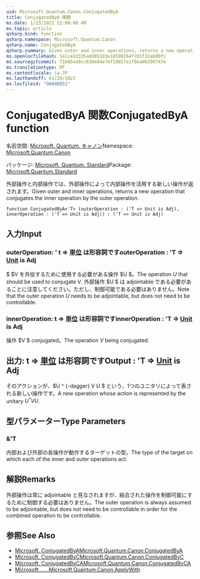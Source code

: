 ```yaml
---
uid: Microsoft.Quantum.Canon.ConjugatedByA
title: ConjugatedByA 関数
ms.date: 1/23/2021 12:00:00 AM
ms.topic: article
qsharp.kind: function
qsharp.namespace: Microsoft.Quantum.Canon
qsharp.name: ConjugatedByA
qsharp.summary: Given outer and inner operations, returns a new operation that conjugates the inner operation by the outer operation.
ms.openlocfilehash: 141c42d335add85103e16598264f781f32ab80fc
ms.sourcegitcommit: 71605ea9cc630e84e7ef29027e1f0ea06299747e
ms.translationtype: MT
ms.contentlocale: ja-JP
ms.lasthandoff: 01/26/2021
ms.locfileid: "98840851"
---
```

# <a name="conjugatedbya-function"></a><span data-ttu-id="5ae12-102">ConjugatedByA 関数</span><span class="sxs-lookup"><span data-stu-id="5ae12-102">ConjugatedByA function</span></span>

<span data-ttu-id="5ae12-103">名前空間: [Microsoft. Quantum. キャノン](xref:Microsoft.Quantum.Canon)</span><span class="sxs-lookup"><span data-stu-id="5ae12-103">Namespace: [Microsoft.Quantum.Canon](xref:Microsoft.Quantum.Canon)</span></span>

<span data-ttu-id="5ae12-104">パッケージ: [Microsoft. Quantum. Standard](https://nuget.org/packages/Microsoft.Quantum.Standard)</span><span class="sxs-lookup"><span data-stu-id="5ae12-104">Package: [Microsoft.Quantum.Standard](https://nuget.org/packages/Microsoft.Quantum.Standard)</span></span>


<span data-ttu-id="5ae12-105">外部操作と内部操作では、外部操作によって内部操作を活用する新しい操作が返されます。</span><span class="sxs-lookup"><span data-stu-id="5ae12-105">Given outer and inner operations, returns a new operation that conjugates the inner operation by the outer operation.</span></span>

```qsharp
function ConjugatedByA<'T> (outerOperation : ('T => Unit is Adj), innerOperation : ('T => Unit is Adj)) : ('T => Unit is Adj)
```


## <a name="input"></a><span data-ttu-id="5ae12-106">入力</span><span class="sxs-lookup"><span data-stu-id="5ae12-106">Input</span></span>

### <a name="outeroperation--t--unit--is-adj"></a><span data-ttu-id="5ae12-107">outerOperation: ' t => [単位](xref:microsoft.quantum.lang-ref.unit)  は形容詞です</span><span class="sxs-lookup"><span data-stu-id="5ae12-107">outerOperation : 'T => [Unit](xref:microsoft.quantum.lang-ref.unit)  is Adj</span></span>

<span data-ttu-id="5ae12-108">$ $V を共役するために使用する必要がある操作 $U $。</span><span class="sxs-lookup"><span data-stu-id="5ae12-108">The operation $U$ that should be used to conjugate $V$.</span></span> <span data-ttu-id="5ae12-109">外部操作 $U $ は adjointable である必要があることに注意してください。ただし、制御可能である必要はありません。</span><span class="sxs-lookup"><span data-stu-id="5ae12-109">Note that the outer operation $U$ needs to be adjointable, but does not need to be controllable.</span></span>


### <a name="inneroperation--t--unit--is-adj"></a><span data-ttu-id="5ae12-110">innerOperation: t => [単位](xref:microsoft.quantum.lang-ref.unit)  は形容詞です</span><span class="sxs-lookup"><span data-stu-id="5ae12-110">innerOperation : 'T => [Unit](xref:microsoft.quantum.lang-ref.unit)  is Adj</span></span>

<span data-ttu-id="5ae12-111">操作 $V $ conjugated。</span><span class="sxs-lookup"><span data-stu-id="5ae12-111">The operation $V$ being conjugated.</span></span>



## <a name="output--t--unit--is-adj"></a><span data-ttu-id="5ae12-112">出力: t => [単位](xref:microsoft.quantum.lang-ref.unit)  は形容詞です</span><span class="sxs-lookup"><span data-stu-id="5ae12-112">Output : 'T => [Unit](xref:microsoft.quantum.lang-ref.unit)  is Adj</span></span>

<span data-ttu-id="5ae12-113">そのアクションが、$U ^ {-dagger} V U $ という、1つのユニタリによって表される新しい操作です。</span><span class="sxs-lookup"><span data-stu-id="5ae12-113">A new operation whose action is represented by the unitary $U^{\dagger} V U$.</span></span>

## <a name="type-parameters"></a><span data-ttu-id="5ae12-114">型パラメーター</span><span class="sxs-lookup"><span data-stu-id="5ae12-114">Type Parameters</span></span>

### <a name="t"></a><span data-ttu-id="5ae12-115">&</span><span class="sxs-lookup"><span data-stu-id="5ae12-115">'T</span></span>

<span data-ttu-id="5ae12-116">内部および外部の各操作が動作するターゲットの型。</span><span class="sxs-lookup"><span data-stu-id="5ae12-116">The type of the target on which each of the inner and outer operations act.</span></span>

## <a name="remarks"></a><span data-ttu-id="5ae12-117">解説</span><span class="sxs-lookup"><span data-stu-id="5ae12-117">Remarks</span></span>

<span data-ttu-id="5ae12-118">外部操作は常に adjointable と見なされますが、結合された操作を制御可能にするために制御する必要はありません。</span><span class="sxs-lookup"><span data-stu-id="5ae12-118">The outer operation is always assumed to be adjointable, but does not need to be controllable in order for the combined operation to be controllable.</span></span>

## <a name="see-also"></a><span data-ttu-id="5ae12-119">参照</span><span class="sxs-lookup"><span data-stu-id="5ae12-119">See Also</span></span>

- [<span data-ttu-id="5ae12-120">Microsoft. ConjugatedByA</span><span class="sxs-lookup"><span data-stu-id="5ae12-120">Microsoft.Quantum.Canon.ConjugatedByA</span></span>](xref:Microsoft.Quantum.Canon.ConjugatedByA)
- [<span data-ttu-id="5ae12-121">Microsoft. ConjugatedByC</span><span class="sxs-lookup"><span data-stu-id="5ae12-121">Microsoft.Quantum.Canon.ConjugatedByC</span></span>](xref:Microsoft.Quantum.Canon.ConjugatedByC)
- [<span data-ttu-id="5ae12-122">Microsoft. ConjugatedByCA</span><span class="sxs-lookup"><span data-stu-id="5ae12-122">Microsoft.Quantum.Canon.ConjugatedByCA</span></span>](xref:Microsoft.Quantum.Canon.ConjugatedByCA)
- [<span data-ttu-id="5ae12-123">Microsoft.......</span><span class="sxs-lookup"><span data-stu-id="5ae12-123">Microsoft.Quantum.Canon.ApplyWith</span></span>](xref:Microsoft.Quantum.Canon.ApplyWith)